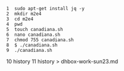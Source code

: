    1  sudo apt-get install jq -y
    2  mkdir m2e4
    3  cd m2e4
    4  pwd
    5  touch canadiana.sh
    6  nano canadiana.sh
    7  chmod 755 canadiana.sh
    8  $ ./canadiana.sh
    9  ./canadiana.sh
   10  history
   11  history > dhbox-work-sun23.md
